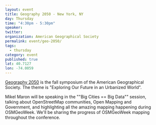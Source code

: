 ```yaml
---
layout: event
title: Geography 2050 - New York, NY
day: Thursday
time: "4:30pm - 5:30pm"
speaker: 
twitter: 
organization: American Geographical Society
permalink: event/geo-2050/
tags: 
  - thursday
category: event
published: true
lat: 40.7127
lon: -74.0059
---
```


[Geography 2050](http://www.geography2050.org/) is the fall symposium of the American Geographical Society. The theme is "Exploring Our Future in an Urbanized World".

Mikel Maron will be speaking in the ""Big Cities == Big Data"" session, talking about OpenStreetMap communities, Open Mapping and Government, and highlighting all the amazing mapping happening during OSMGeoWeek. We'll be sharing the progress of OSMGeoWeek mapping throughout the conference.
